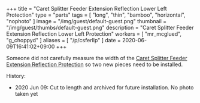 +++
title = "Caret Splitter Feeder Extension Reflection Lower Left Protection"
type = "parts"
tags = [ "long", "thin", "bamboo", "horizontal", "nophoto" ]
image = "/img/guest/default-guest.png"
thumbnail = "/img/guest/thumbs/default-guest.png"
description = "Caret Splitter Feeder Extension Reflection Lower Left Protection"
workers = [
    "mr_mcglued",
    "g_choppyd"
]
aliases = [
    "/p/csferllp"
]
date = 2020-06-09T16:41:02+09:00
+++

Someone did not carefully measure the width of the [Caret Splitter Feeder Extension Reflection Protection](/parts/caret-splitter-feeder-extension-reflection-protection/) so two new
pieces need to be installed.

History:

* 2020 Jun 09: Cut to length and archived for future installation.  No
  photo taken yet
